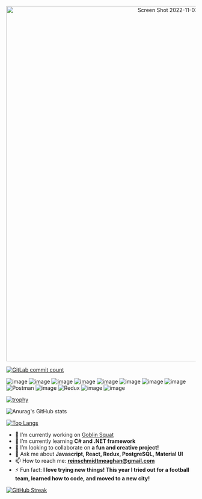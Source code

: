 <p align="center"> <img width="942" alt="Screen Shot 2022-11-03 at 3 46 49 PM" src="https://user-images.githubusercontent.com/98852538/199830714-f00fe1a3-af34-40bd-a480-412f49d8665e.png" /></p>

[![GitLab commit count](https://badgen.net/gitlab/commits/meaghanreinschmidt/HomelabOS/)](https://gitlab.com/NickBusey/HomelabOS/-/commits)

<p align="center">

![image](https://img.shields.io/badge/Visual_Studio_Code-0078D4?style=for-the-badge&logo=visual%20studio%20code&logoColor=white)
![image](https://img.shields.io/badge/HTML5-E34F26?style=for-the-badge&logo=html5&logoColor=white)
![image](https://img.shields.io/badge/CSS3-1572B6?style=for-the-badge&logo=css3&logoColor=white)
![image](https://img.shields.io/badge/npm-CB3837?style=for-the-badge&logo=npm&logoColor=white)
![image](https://img.shields.io/badge/JavaScript-323330?style=for-the-badge&logo=javascript&logoColor=F7DF1E)
![image](https://img.shields.io/badge/Node.js-339933?style=for-the-badge&logo=nodedotjs&logoColor=white)
![image](https://img.shields.io/badge/Express.js-000000?style=for-the-badge&logo=express&logoColor=white)
![image](https://img.shields.io/badge/PostgreSQL-316192?style=for-the-badge&logo=postgresql&logoColor=white)
![Postman](https://img.shields.io/badge/Postman-FF6C37?style=for-the-badge&logo=postman&logoColor=white)
![image](https://img.shields.io/badge/react-%2320232a.svg?style=for-the-badge&logo=react&logoColor=%2361DAFB)
![Redux](https://img.shields.io/badge/redux-%23593d88.svg?style=for-the-badge&logo=redux&logoColor=white)
![image](https://img.shields.io/badge/Redux%20saga-86D46B?style=for-the-badge&logo=redux%20saga&logoColor=999999)
![image](https://img.shields.io/badge/MUI-%230081CB.svg?style=for-the-badge&logo=mui&logoColor=white)

</p>
  
[![trophy](https://github-profile-trophy.vercel.app/?username=meaghanreinschmidt&theme=onedark)](https://github.com/ryo-ma/github-profile-trophy)

![Anurag's GitHub stats](https://github-readme-stats.vercel.app/api?username=meaghanreinschmidt&show_icons=true&theme=radical)

[![Top Langs](https://github-readme-stats.vercel.app/api/top-langs/?username=meaghanreinschmidt&layout=compact)](https://github.com/anuraghazra/github-readme-stats)

- 🔭 I’m currently working on [Goblin Squat](https://github.com/meaghanreinschmidt/goblin-squat)
- 🌱 I’m currently learning **C# and .NET framework**
- 👯 I’m looking to collaborate on **a fun and creative project!**
- 💬 Ask me about **Javascript, React, Redux, PostgreSQL, Material UI**
- 📫 How to reach me: **reinschmidtmeaghan@gmail.com**
- ⚡ Fun fact: **I love trying new things! This year I tried out for a football team, learned how to code, and moved to a new city!**

[![GitHub Streak](http://github-readme-streak-stats.herokuapp.com?user=meaghanreinschmidt&theme=radical)](https://git.io/streak-stats)
